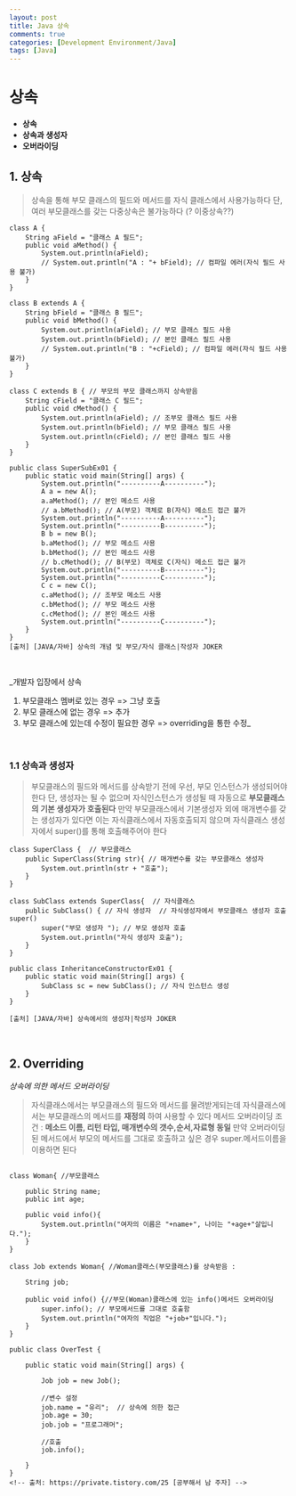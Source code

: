 ```yaml
---
layout: post
title: Java 상속
comments: true
categories: [Development Environment/Java]
tags: [Java]
---
```


# 상속

* __상속__
* __상속과 생성자__
* __오버라이딩__

##  1. 상속
> 상속을 통해 부모 클래스의 필드와 메서드를 자식 클래스에서 사용가능하다
> 단, 여러 부모클래스를 갖는 다중상속은 불가능하다 (? 이중상속??)
```{.java}
class A {
	String aField = "클래스 A 필드";
	public void aMethod() {
		System.out.println(aField);
		// System.out.println("A : "+ bField); // 컴파일 에러(자식 필드 사용 불가)
	}
}

class B extends A {
	String bField = "클래스 B 필드";
	public void bMethod() {
		System.out.println(aField); // 부모 클래스 필드 사용
		System.out.println(bField); // 본인 클래스 필드 사용
		// System.out.println("B : "+cField); // 컴파일 에러(자식 필드 사용 불가)
	}
}

class C extends B { // 부모의 부모 클래스까지 상속받음
	String cField = "클래스 C 필드";
	public void cMethod() {
		System.out.println(aField); // 조부모 클래스 필드 사용
		System.out.println(bField); // 부모 클래스 필드 사용
		System.out.println(cField); // 본인 클래스 필드 사용
	}
}

public class SuperSubEx01 {
	public static void main(String[] args) {
		System.out.println("----------A----------");
		A a = new A();
		a.aMethod(); // 본인 메소드 사용
		// a.bMethod(); // A(부모) 객체로 B(자식) 메소드 접근 불가
		System.out.println("----------A----------");
		System.out.println("----------B----------");
		B b = new B();
		b.aMethod(); // 부모 메소드 사용
		b.bMethod(); // 본인 메소드 사용
		// b.cMethod(); // B(부모) 객체로 C(자식) 메소드 접근 불가
		System.out.println("----------B----------");
		System.out.println("----------C----------");
		C c = new C();
		c.aMethod(); // 조부모 메소드 사용
		c.bMethod(); // 부모 메소드 사용
		c.cMethod(); // 본인 메소드 사용
		System.out.println("----------C----------");
	}
}
[출처] [JAVA/자바] 상속의 개념 및 부모/자식 클래스|작성자 JOKER
```

<br>

_개발자 입장에서 상속
1. 부모클래스 멤버로 있는 경우 => 그냥 호출
2. 부모 클래스에 없는 경우  => 추가
3. 부모 클래스에 있는데 수정이 필요한 경우 => overriding을 통한 수정_

<br>

### 1.1 상속과 생성자
> 부모클래스의 필드와 메서드를 상속받기 전에 우선, 부모 인스턴스가 생성되어야 한다 단, 생성자는 될 수 없으며 자식인스턴스가 생성될 때 자동으로
__부모클래스의 기본 생성자가 호출된다__
> 만약 부모클래스에서 기본생성자 외에 매개변수를 갖는 생성자가 있다면 이는 자식클래스에서 자동호출되지 않으며 자식클래스 생성자에서 super()를 통해 호출해주어야 한다

```{.java}
class SuperClass {  // 부모클래스
	public SuperClass(String str){ // 매개변수를 갖는 부모클래스 생성자
		System.out.println(str + "호출");
	}
}

class SubClass extends SuperClass{  // 자식클래스
	public SubClass() { // 자식 생성자  // 자식생성자에서 부모클래스 생성자 호출 super()
		super("부모 생성자 "); // 부모 생성자 호출
		System.out.println("자식 생성자 호출");
	}
}

public class InheritanceConstructorEx01 {
	public static void main(String[] args) {
		SubClass sc = new SubClass(); // 자식 인스턴스 생성
	}
}

[출처] [JAVA/자바] 상속에서의 생성자|작성자 JOKER
```
<br>

## 2. Overriding

_상속에 의한 메서드 오버라이딩_

> 자식클래스에서는 부모클래스의 필드와 메서드를 물려받게되는데 자식클래스에서는 부모클래스의 메서드를 __재정의__ 하여 사용할 수 있다
> 메서드 오버라이딩 조건 : __메소드 이름, 리턴 타입, 매개변수의 갯수,순서,자료형 동일__
> 만약 오버라이딩 된 메서드에서 부모의 메서드를 그대로 호출하고 싶은 경우 super.메서드이름을 이용하면 된다
```{.java}

class Woman{ //부모클래스

    public String name;
    public int age;

    public void info(){
        System.out.println("여자의 이름은 "+name+", 나이는 "+age+"살입니다.");
    }
}

class Job extends Woman{ //Woman클래스(부모클래스)를 상속받음 :

    String job;

    public void info() {//부모(Woman)클래스에 있는 info()메서드 오버라이딩
        super.info(); // 부모메서드를 그대로 호출함
        System.out.println("여자의 직업은 "+job+"입니다.");
    }
}

public class OverTest {

    public static void main(String[] args) {

        Job job = new Job();

        //변수 설정
        job.name = "유리";  // 상속에 의한 접근
        job.age = 30;
        job.job = "프로그래머";

        //호출
        job.info();

    }
}
<!-- 출처: https://private.tistory.com/25 [공부해서 남 주자] -->

```
